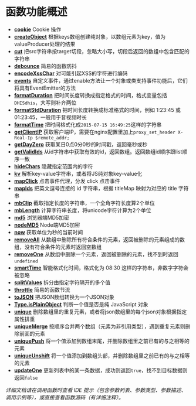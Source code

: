 # 函数功能概述

- [**cookie**](https://github.com/1144/nkb/blob/main/src/cookie.ts) Cookie 操作
- [**createObject**](https://github.com/1144/nkb/blob/main/src/createObject.ts) 根据keys数组创建纯对象，以数组元素为key，值为valueProducer处理的结果
- [**cut**](https://github.com/1144/nkb/blob/main/src/cut.ts) 把src字符串按target切段，忽略大小写，切段后返回的数组中包含匹配的字符串
- [**debounce**](https://github.com/1144/nkb/blob/main/src/debounce.ts) 简易的函数防抖
- [**encodeXssChar**](https://github.com/1144/nkb/blob/main/src/encodeXssChar.ts) 对可能引起XSS的字符进行编码
- [**events**](https://github.com/1144/nkb/blob/main/src/events.ts) 自定义事件，通过enable方法让一个对象或类支持事件功能后，它们将具有EventEmitter的方法
- [**formatDuration**](https://github.com/1144/nkb/blob/main/src/formatDuration.ts) 把时间长度转换成指定格式的时间，格式变量包括`DHISdhis`，大写则补齐两位
- [**formatStdDuration**](https://github.com/1144/nkb/blob/main/src/formatStdDuration.ts) 把时间长度转换成标准格式的时间，例如 1:23:45 或 01:23:45，一般用于音视频时长
- [**formatTime**](https://github.com/1144/nkb/blob/main/src/formatTime.ts) 把时间格式化成`2015-07-15 16:49:25`这样的字符串
- [**getClientIP**](https://github.com/1144/nkb/blob/main/src/getClientIP.ts) 获取客户端IP，需要在nginx配置里加上`proxy_set_header X-Real-Ip $remote_addr;`
- [**getDayZero**](https://github.com/1144/nkb/blob/main/src/getDayZero.ts) 获取某日0点0分0秒的时间戳，返回毫秒或秒
- [**getValidIds**](https://github.com/1144/nkb/blob/main/src/getValidIds.ts) 从id字符串中获取有效的id，返回数组。返回数组id顺序跟list顺序一致
- [**hideChars**](https://github.com/1144/nkb/blob/main/src/hideChars.ts) 隐藏指定范围内的字符
- [**kv**](https://github.com/1144/nkb/blob/main/src/kv.ts) 解析key-value字符串，或者将JS纯对象key-value化
- [**mapClick**](https://github.com/1144/nkb/blob/main/src/mapClick.ts) 点击事件代理，分发 click 点击事件
- [**mapIds**](https://github.com/1144/nkb/blob/main/src/mapIds.ts) 把英文逗号连接的 id 字符串，根据 titleMap 映射为对应的 title 字符串
- [**mbClip**](https://github.com/1144/nkb/blob/main/src/mbClip.ts) 截取指定长度的字符串，一个全角字符长度算2个单位
- [**mbLength**](https://github.com/1144/nkb/blob/main/src/mbLength.ts) 计算字符串长度，将unicode字符计算为2个单位
- [**md5**](https://github.com/1144/nkb/blob/main/src/md5.ts) 浏览器端MD5加密
- [**nodeMD5**](https://github.com/1144/nkb/blob/main/src/nodeMD5.ts) Node端MD5加密
- [**now**](https://github.com/1144/nkb/blob/main/src/now.ts) 获取单位为秒的当前时间
- [**removeAll**](https://github.com/1144/nkb/blob/main/src/removeAll.ts) 从数组中删除所有符合条件的元素，返回被删除的元素组成的数组，没有符合条件的元素时返回空数组
- [**removeOne**](https://github.com/1144/nkb/blob/main/src/removeOne.ts) 从数组中删除一个元素，返回被删除的元素，找不到时返回`undefined`
- [**smartTime**](https://github.com/1144/nkb/blob/main/src/smartTime.ts) 智能格式化时间，格式化为 08:30 这样的字符串，非数字字符会被忽略
- [**splitValues**](https://github.com/1144/nkb/blob/main/src/splitValues.ts) 拆分由指定字符隔开的多个值
- [**throttle**](https://github.com/1144/nkb/blob/main/src/throttle.ts) 简易的函数节流
- [**toJSON**](https://github.com/1144/nkb/blob/main/src/toJSON.ts) 把JSON数组转换为一个JSON对象
- [**Type.isPlainObject**](https://github.com/1144/nkb/blob/main/src/type.ts) 判断一个值是否是纯 JavaScript 对象
- [**unique**](https://github.com/1144/nkb/blob/main/src/unique.ts) 删除数组里的重复元素，或者将json数组里的每个json对象根据指定属性排重
- [**uniqueMerge**](https://github.com/1144/nkb/blob/main/src/uniqueMerge.ts) 按顺序合并两个数组（元素为非引用类型），遇到重复元素则删除前面的元素
- [**uniquePush**](https://github.com/1144/nkb/blob/main/src/uniquePush.ts) 将一个值添加到数组末尾，并删除数组里之前已有的与之相等的元素
- [**uniqueUnshift**](https://github.com/1144/nkb/blob/main/src/uniqueUnshift.ts) 将一个值添加到数组头部，并删除数组里之前已有的与之相等的元素
- [**updateOne**](https://github.com/1144/nkb/blob/main/src/updateOne.ts) 更新列表中的某一条数据，成功则返回`true`，找不到目标数据则返回`false`

*详细文档请在调用函数时查看 IDE 提示（包含参数列表、参数类型、参数描述、调用示例等），或直接查看函数源码（有详细注释）。*
